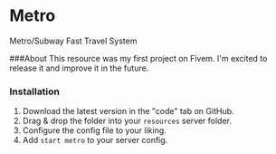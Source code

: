 # Metro
Metro/Subway Fast Travel System

###About
This resource was my first project on Fivem. I'm excited to release it and improve it in the future.

### Installation
1) Download the latest version in the "code" tab on GitHub.
2) Drag & drop the folder into your `resources` server folder.
3) Configure the config file to your liking.
4) Add `start metro` to your server config.
